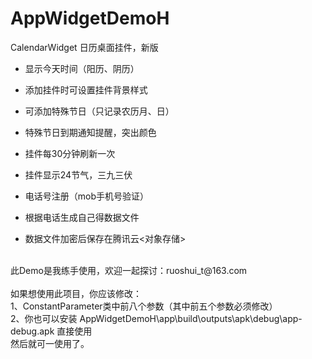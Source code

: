 # AppWidgetDemoH
CalendarWidget 日历桌面挂件，新版

 * 显示今天时间（阳历、阴历）  
 * 添加挂件时可设置挂件背景样式  
 * 可添加特殊节日（只记录农历月、日）  
 * 特殊节日到期通知提醒，突出颜色  
 * 挂件每30分钟刷新一次  
 * 挂件显示24节气，三九三伏  
   
 * 电话号注册（mob手机号验证）  
 * 根据电话生成自己得数据文件  
 * 数据文件加密后保存在腾讯云<对象存储>  
 </br>
此Demo是我练手使用，欢迎一起探讨：ruoshui_t@163.com

</br>
</br>
如果想使用此项目，你应该修改：</br>
1、ConstantParameter类中前八个参数（其中前五个参数必须修改）</br>
2、你也可以安装 AppWidgetDemoH\app\build\outputs\apk\debug\app-debug.apk 直接使用
</br>
然后就可一使用了。
</br>
